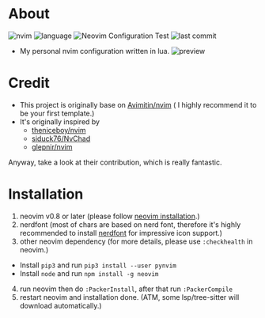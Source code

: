 # About
![nvim](https://img.shields.io/badge/require%20neovim-v0.8.0-red)
![language](https://img.shields.io/github/languages/top/Yarnus/nvim)
![Neovim Configuration Test](https://img.shields.io/github/workflow/status/Yarnus/nvim/Neovim%20Configuration%20Test?label=paker%20compile&logo=Github)
![last commit](https://img.shields.io/github/last-commit/Yarnus/nvim?color=yellow)

- My personal nvim configuration written in lua.
![preview](https://i.imgur.com/sxT1WMY.png)


# Credit
- This project is originally base on [Avimitin/nvim](https://github.com/Avimitin/nvim)  ( I highly recommend it to be your first template.)
- It's originally inspired by
  - [theniceboy/nvim](https://github.com/theniceboy/nvim)
  - [siduck76/NvChad](https://github.com/siduck76/NvChad)
  - [glepnir/nvim](https://github.com/glepnir/nvim)

Anyway, take a look at their contribution, which is really fantastic.

# Installation
1. neovim v0.8 or later (please follow [neovim installation](https://github.com/neovim/neovim/wiki/Installing-Neovim).) 
2. nerdfont (most of chars are based on nerd font, therefore it's highly recommended to install [nerdfont](https://www.nerdfonts.com/font-downloads) for impressive icon support.)
3. other neovim dependency (for more details, please use `:checkhealth` in neovim.)
  - Install `pip3` and run `pip3 install --user pynvim`
  - Install `node` and run `npm install -g neovim`
4. run neovim then do `:PackerInstall`, after that run `:PackerCompile`
5. restart neovim and installation done. (ATM, some lsp/tree-sitter will download automatically.)
